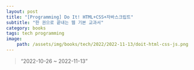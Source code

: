 ```yaml
---
layout: post
title: "[Programming] Do It! HTML+CSS+자바스크립트"
subtitle: "한 권으로 끝내는 웹 기본 교과서"
category: books
tags: tech programming
image:
    path: /assets/img/books/tech/2022/2022-11-13/doit-html-css-js.png
---
```


> “2022-10-26 ~ 2022-11-13”
